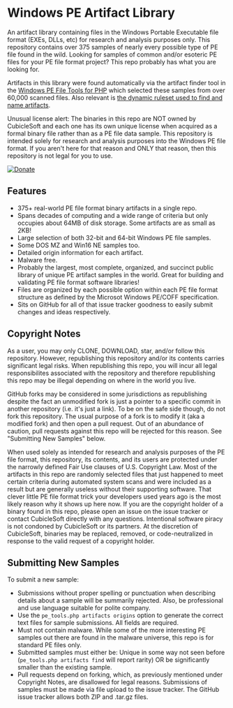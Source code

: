 Windows PE Artifact Library
===========================

An artifact library containing files in the Windows Portable Executable file format (EXEs, DLLs, etc) for research and analysis purposes only.  This repository contains over 375 samples of nearly every possible type of PE file found in the wild.  Looking for samples of common and/or esoteric PE files for your PE file format project?  This repo probably has what you are looking for.

Artifacts in this library were found automatically via the artifact finder tool in the [Windows PE File Tools for PHP](https://github.com/cubiclesoft/php-winpefile) which selected these samples from over 60,000 scanned files.  Also relevant is [the dynamic ruleset used to find and name artifacts](https://github.com/cubiclesoft/php-winpefile/blob/master/support/artifact_rules.php).

Unusual license alert:  The binaries in this repo are NOT owned by CubicleSoft and each one has its own unique license when acquired as a formal binary file rather than as a PE file data sample.  This repository is intended solely for research and analysis purposes into the Windows PE file format.  If you aren't here for that reason and ONLY that reason, then this repository is not legal for you to use.

[![Donate](https://cubiclesoft.com/res/donate-shield.png)](https://cubiclesoft.com/donate/)

Features
--------

* 375+ real-world PE file format binary artifacts in a single repo.
* Spans decades of computing and a wide range of criteria but only occupies about 64MB of disk storage.  Some artifacts are as small as 2KB!
* Large selection of both 32-bit and 64-bit Windows PE file samples.
* Some DOS MZ and Win16 NE samples too.
* Detailed origin information for each artifact.
* Malware free.
* Probably the largest, most complete, organized, and succinct public library of unique PE artifact samples in the world.  Great for building and validating PE file format software libraries!
* Files are organized by each possible option within each PE file format structure as defined by the Microsot Windows PE/COFF specification.
* Sits on GitHub for all of that issue tracker goodness to easily submit changes and ideas respectively.

Copyright Notes
---------------

As a user, you may only CLONE, DOWNLOAD, star, and/or follow this repository.  However, republishing this repository and/or its contents carries significant legal risks.  When republishing this repo, you will incur all legal responsibilites associated with the repository and therefore republishing this repo may be illegal depending on where in the world you live.

GitHub forks may be considered in some jurisdictions as republishing despite the fact an unmodified fork is just a pointer to a specific commit in another repository (i.e. it's just a link).  To be on the safe side though, do not fork this repository.  The usual purpose of a fork is to modify it (aka a modified fork) and then open a pull request.  Out of an abundance of caution, pull requests against this repo will be rejected for this reason.  See "Submitting New Samples" below.

When used solely as intended for research and analysis purposes of the PE file format, this repository, its contents, and its users are protected under the narrowly defined Fair Use clauses of U.S. Copyright Law.  Most of the artifacts in this repo are randomly selected files that just happened to meet certain criteria during automated system scans and were included as a result but are generally useless without their supporting software.  That clever little PE file format trick your developers used years ago is the most likely reason why it shows up here now.  If you are the copyright holder of a binary found in this repo, please open an issue on the issue tracker or contact CubicleSoft directly with any questions.  Intentional software piracy is not condoned by CubicleSoft or its partners.  At the discretion of CubicleSoft, binaries may be replaced, removed, or code-neutralized in response to the valid request of a copyright holder.

Submitting New Samples
----------------------

To submit a new sample:

* Submissions without proper spelling or punctuation when describing details about a sample will be summarily rejected.  Also, be professional and use language suitable for polite company.
* Use the `pe_tools.php artifacts origins` option to generate the correct text files for sample submissions.  All fields are required.
* Must not contain malware.  While some of the more interesting PE samples out there are found in the malware universe, this repo is for standard PE files only.
* Submitted samples must either be:  Unique in some way not seen before (`pe_tools.php artifacts find` will report rarity) OR be significantly smaller than the existing sample.
* Pull requests depend on forking, which, as previously mentioned under Copyright Notes, are disallowed for legal reasons.  Submissions of samples must be made via file upload to the issue tracker.  The GitHub issue tracker allows both ZIP and .tar.gz files.
